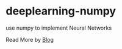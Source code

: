# deeplearning-numpy
use numpy to implement Neural Networks

Read More by [Blog](https://leonzhao.cn)
